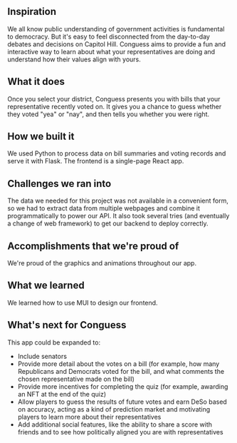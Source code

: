 ## Inspiration
We all know public understanding of government activities is fundamental to democracy. But it's easy to feel disconnected from the day-to-day debates and decisions on Capitol Hill. Conguess aims to provide a fun and interactive way to learn about what your representatives are doing and understand how their values align with yours.

## What it does
Once you select your district, Conguess presents you with bills that your representative recently voted on. It gives you a chance to guess whether they voted "yea" or "nay", and then tells you whether you were right.

## How we built it
We used Python to process data on bill summaries and voting records and serve it with Flask. The frontend is a single-page React app.

## Challenges we ran into
The data we needed for this project was not available in a convenient form, so we had to extract data from multiple webpages and combine it programmatically to power our API. It also took several tries (and eventually a change of web framework) to get our backend to deploy correctly.

## Accomplishments that we're proud of
We're proud of the graphics and animations throughout our app.

## What we learned
We learned how to use MUI to design our frontend.

## What's next for Conguess
This app could be expanded to:
* Include senators
* Provide more detail about the votes on a bill (for example, how many Republicans and Democrats voted for the bill, and what comments the chosen representative made on the bill)
* Provide more incentives for completing the quiz (for example, awarding an NFT at the end of the quiz)
* Allow players to guess the results of future votes and earn DeSo based on accuracy, acting as a kind of prediction market and motivating players to learn more about their representatives
* Add additional social features, like the ability to share a score with friends and to see how politically aligned you are with representatives
